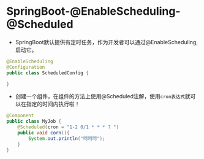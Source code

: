 # SpringBoot-@EnableScheduling-@Scheduled

- SpringBoot默认提供有定时任务，作为开发者可以通过@EnableScheduling,启动它。

```java
@EnableScheduling
@Configuration
public class ScheduledConfig {

}
```

- 创建一个组件，在组件的方法上使用@Scheduled注解，使用`cron表达式`就可以在指定的时间内执行啦！

```java
@Component
public class MyJob {
    @Scheduled(cron = "1-2 0/1 * * * ? ")
    public void corn(){
        System.out.println("呵呵呵");
    }
}
```


